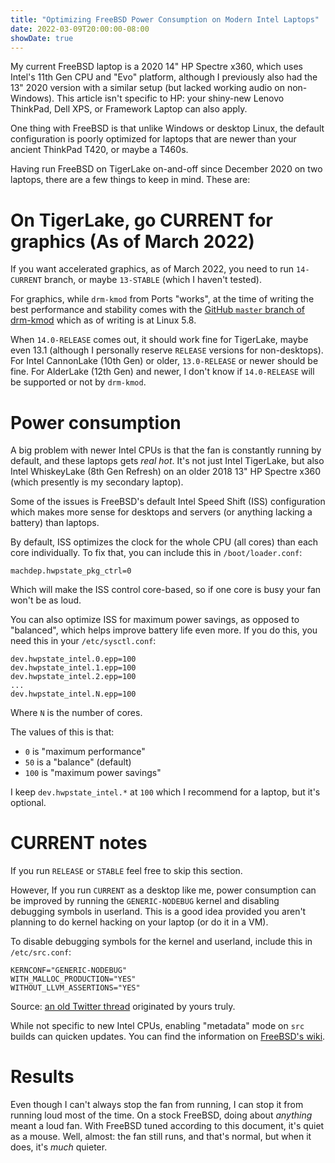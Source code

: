 ```yaml
---
title: "Optimizing FreeBSD Power Consumption on Modern Intel Laptops"
date: 2022-03-09T20:00:00-08:00
showDate: true
---
```


My current FreeBSD laptop is a 2020 14" HP Spectre x360, which uses Intel's
11th Gen CPU and "Evo" platform, although I previously also had the 13" 2020
version with a similar setup (but lacked working audio on non-Windows). This
article isn't specific to HP: your shiny-new Lenovo ThinkPad, Dell XPS, or
Framework Laptop can also apply.

One thing with FreeBSD is that unlike Windows or desktop Linux, the default
configuration is poorly optimized for laptops that are newer than your ancient
ThinkPad T420, or maybe a T460s.

Having run FreeBSD on TigerLake on-and-off since December 2020 on two laptops,
there are a few things to keep in mind. These are:

# On TigerLake, go CURRENT for graphics (As of March 2022)

If you want accelerated graphics, as of March 2022, you need to run
`14-CURRENT` branch, or maybe `13-STABLE` (which I haven't tested). 

For graphics, while `drm-kmod` from Ports "works", at the time of writing the
best performance and stability comes with the
[GitHub `master` branch of drm-kmod](https://github.com/freebsd/drm-kmod)
which as of writing is at Linux 5.8.

When `14.0-RELEASE` comes out, it should work fine for TigerLake, maybe even
13.1 (although I personally reserve `RELEASE` versions for non-desktops). For
Intel CannonLake (10th Gen) or older, `13.0-RELEASE` or newer should be fine.
For AlderLake (12th Gen) and newer, I don't know if `14.0-RELEASE` will be
supported or not by `drm-kmod`.

# Power consumption

A big problem with newer Intel CPUs is that the fan is constantly running by
default, and these laptops gets *real hot*. It's not just Intel TigerLake, but
also Intel WhiskeyLake (8th Gen Refresh) on an older 2018 13" HP Spectre x360
(which presently is my secondary laptop).

Some of the issues is FreeBSD's default Intel Speed Shift (ISS) configuration
which makes more sense for desktops and servers (or anything lacking a battery)
than laptops.

By default, ISS optimizes the clock for the whole CPU (all cores) than each
core individually. To fix that, you can include this in `/boot/loader.conf`:

    machdep.hwpstate_pkg_ctrl=0

Which will make the ISS control core-based, so if one core is busy your fan
won't be as loud.

You can also optimize ISS for maximum power savings, as opposed to "balanced",
which helps improve battery life even more. If you do this, you need this in
your `/etc/sysctl.conf`:

    dev.hwpstate_intel.0.epp=100
    dev.hwpstate_intel.1.epp=100
    dev.hwpstate_intel.2.epp=100
    ...
    dev.hwpstate_intel.N.epp=100

Where `N` is the number of cores.

The values of this is that:

 * `0` is "maximum performance"
 * `50` is a "balance" (default)
 * `100` is "maximum power savings"

I keep `dev.hwpstate_intel.*` at `100` which I recommend for a laptop, but it's
optional.

# CURRENT notes

If you run `RELEASE` or `STABLE` feel free to skip this section.

However, If you run `CURRENT` as a desktop like me, power consumption can be
improved by running the `GENERIC-NODEBUG` kernel and disabling debugging
symbols in userland. This is a good idea provided you aren't planning to do
kernel hacking on your laptop (or do it in a VM).

To disable debugging symbols for the kernel and userland, include this in
`/etc/src.conf`:

    KERNCONF="GENERIC-NODEBUG"
    WITH_MALLOC_PRODUCTION="YES"
    WITHOUT_LLVM_ASSERTIONS="YES"

Source: [an old Twitter thread](https://twitter.com/FreeBSDHelp/status/1335089284701818881) originated by yours truly.

While not specific to new Intel CPUs, enabling "metadata" mode on `src` builds
can quicken updates. You can find the information on
[FreeBSD's wiki](https://wiki.freebsd.org/MetaMode).

# Results

Even though I can't always stop the fan from running, I can stop it from
running loud most of the time. On a stock FreeBSD, doing about *anything* meant
a loud fan. With FreeBSD tuned according to this document, it's quiet as a
mouse. Well, almost: the fan still runs, and that's normal, but when it does,
it's *much* quieter.

